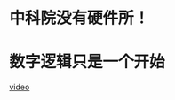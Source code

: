 # 中科院没有硬件所！

# 数字逻辑只是一个开始
[video](//player.bilibili.com/player.html?aid=928861104&bvid=BV1uT4y1P7CX&cid=287639008&page=1 ':include :type=html')

